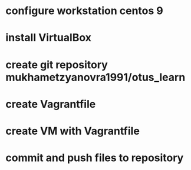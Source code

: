 # configure workstation centos 9
# install VirtualBox
# create git repository mukhametzyanovra1991/otus_learn
# create Vagrantfile
# create VM with Vagrantfile
# commit and push files to repository
